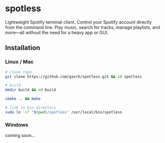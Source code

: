 # spotless
Lightweight Spotify terminal client.
Control your Spotify account directly from the command line.
Play music, search for tracks, manage playlists, and more—all
without the need for a heavy app or GUI.

## Installation

### Linux / Mac
```bash
# clone repo
git clone https://github.com/gavrh/spotless.git && cd spotless

# build
mkdir build && cd build

cmake .. && make

# link to bin directory
sudo ln -sf "$(pwd)/spotless" /usr/local/bin/spotless
```

### Windows
coming soon...
